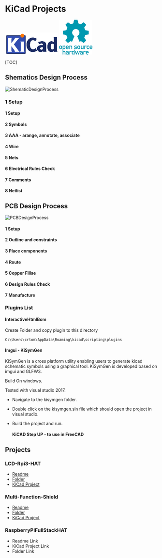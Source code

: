 # KiCad Projects

<img src="slike/kicad logo.png" style="zoom:50%;" />

<img src="slike/open source HW logo.png" style="zoom:50%;" />

[TOC]

## Shematics Design Process

![ShematicDesignProcess](C:\Users\crtom\Documents\KiCad-projects.git\slike\ShematicDesignProcess.png)

### 1 Setup

#### 1 Setup

#### 2 Symbols

#### 3 AAA - arange, annotate, associate

#### 4 Wire

#### 5 Nets

#### 6 Electrical Rules Check

#### 7 Comments

#### 8 Netlist

## PCB Design Process

![PCBDesignProcess](C:\Users\crtom\Documents\KiCad-projects.git\slike\PCBDesignProcess.png)

#### 1 Setup

#### 2 Outline and constraints

#### 3 Place components

#### 4 Route

#### 5 Copper Fillse

#### 6 Design Rules Check

#### 7 Manufacture

### Plugins List

#### InteractiveHtmlBom

Create Folder and copy plugin to this directory

```
C:\Users\crtom\AppData\Roaming\kicad\scripting\plugins
```

#### Imgui - KiSymGen

KiSymGen is a cross platform utility enabling users to generate kicad schematic symbols using a graphical tool. KiSymGen is developed based on imgui and GLFW3.

Build On windows.

Tested with visual studio 2017.

- Navigate to the kisymgen folder.

- Double click on the kisymgen.sln file which should open the project in visual studio.

- Build the project and run.

  #### KiCAD Step UP - to use in FreeCAD

## Projects

###	LCD-Rpi3-HAT

-	[Readme](LCD-Rpi3-HAT/readme.md)
-	[Folder](LCD-Rpi3-HAT)
-	[KiCad Project](LCD-Rpi3-HAT/LCD-Rpi3-HAT.pro)

###	Multi-Function-Shield

-	[Readme](Multi-Function-Shield/readme.md)
-	[Folder](Multi-Function-Shield)
-	[KiCad Project](Multi-Function-Shield/Multi-Function-Shield.pro)

###	RaspberryPIFullStackHAT

-	Readme Link
-	KiCad Project Link
-	Folder Link

